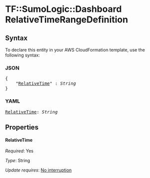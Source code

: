 # TF::SumoLogic::Dashboard RelativeTimeRangeDefinition

## Syntax

To declare this entity in your AWS CloudFormation template, use the following syntax:

### JSON

<pre>
{
    "<a href="#relativetime" title="RelativeTime">RelativeTime</a>" : <i>String</i>
}
</pre>

### YAML

<pre>
<a href="#relativetime" title="RelativeTime">RelativeTime</a>: <i>String</i>
</pre>

## Properties

#### RelativeTime

_Required_: Yes

_Type_: String

_Update requires_: [No interruption](https://docs.aws.amazon.com/AWSCloudFormation/latest/UserGuide/using-cfn-updating-stacks-update-behaviors.html#update-no-interrupt)

